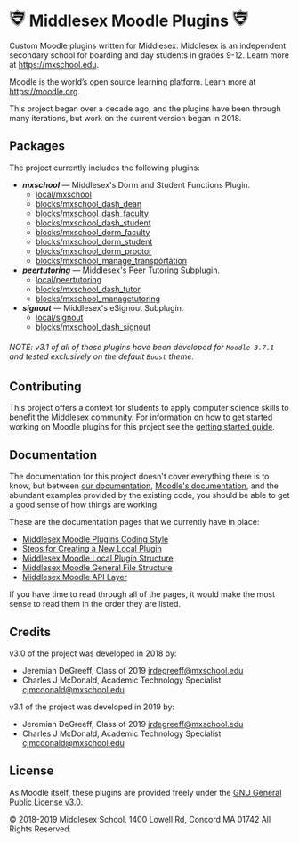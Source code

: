 # ![Middlesex Shield](/assets/mx_shield.png) Middlesex Moodle Plugins ![Middlesex Shield](/assets/mx_shield.png)

Custom Moodle plugins written for Middlesex. Middlesex is an independent secondary school for boarding and day students in grades 9-12. Learn more at <https://mxschool.edu>.

Moodle is the world’s open source learning platform. Learn more at <https://moodle.org>.

This project began over a decade ago, and the plugins have been through many iterations, but work on the current version began in 2018.

## Packages
The project currently includes the following plugins:
- **_mxschool_** — Middlesex's Dorm and Student Functions Plugin.
    - [local/mxschool](/local/mxschool/README.md)
    - [blocks/mxschool_dash_dean](/blocks/mxschool_dash_dean/README.md)
    - [blocks/mxschool_dash_faculty](/blocks/mxschool_dash_faculty/README.md)
    - [blocks/mxschool_dash_student](/blocks/mxschool_dash_student/README.md)
    - [blocks/mxschool_dorm_faculty](/blocks/mxschool_dorm_faculty/README.md)
    - [blocks/mxschool_dorm_student](/blocks/mxschool_dorm_student/README.md)
    - [blocks/mxschool_dorm_proctor](/blocks/mxschool_dorm_proctor/README.md)
    - [blocks/mxschool_manage_transportation](/blocks/mxschool_manage_transportation/README.md)
- **_peertutoring_** — Middlesex's Peer Tutoring Subplugin.
    - [local/peertutoring](/local/peertutoring/README.md)
    - [blocks/mxschool_dash_tutor](/blocks/mxschool_dash_tutor/README.md)
    - [blocks/mxschool_managetutoring](/blocks/mxschool_manage_tutoring/README.md)
- **_signout_** — Middlesex's eSignout Subplugin.
    - [local/signout](/local/signout/README.md)
    - [blocks/mxschool_dash_signout](/blocks/mxschool_dash_signout/README.md)

###### NOTE: v3.1 of all of these plugins have been developed for `Moodle 3.7.1` and tested exclusively on the default `Boost` theme.

## Contributing
This project offers a context for students to apply computer science skills to benefit the Middlesex community. For information on how to get started working on Moodle plugins for this project see the [getting started guide](/docs/GETTING_STARTED.md).

## Documentation
The documentation for this project doesn't cover everything there is to know, but between [our documentation](/docs), [Moodle's documentation](https://docs.moodle.org/dev/Main_Page), and the abundant examples provided by the existing code, you should be able to get a good sense of how things are working.

These are the documentation pages that we currently have in place:

- [Middlesex Moodle Plugins Coding Style](/docs/CODING_STYLE.md)
- [Steps for Creating a New Local Plugin](/docs/CREATING_A_NEW_PLUGIN.md)
- [Middlesex Moodle Local Plugin Structure](/docs/PLUGIN_STRUCTURE.md)
- [Middlesex Moodle General File Structure](/docs/GENERAL_FILE_STRUCTURE.md)
- [Middlesex Moodle API Layer](/docs/API_LAYER.md)

If you have time to read through all of the pages, it would make the most sense to read them in the order they are listed.

## Credits
v3.0 of the project was developed in 2018 by:
- Jeremiah DeGreeff, Class of 2019 <jrdegreeff@mxschool.edu>
- Charles J McDonald, Academic Technology Specialist <cjmcdonald@mxschool.edu>

v3.1 of the project was developed in 2019 by:
- Jeremiah DeGreeff, Class of 2019 <jrdegreeff@mxschool.edu>
- Charles J McDonald, Academic Technology Specialist <cjmcdonald@mxschool.edu>

## License
As Moodle itself, these plugins are provided freely under the [GNU General Public License v3.0](/COPYING.txt).

© 2018-2019 Middlesex School, 1400 Lowell Rd, Concord MA 01742 All Rights Reserved.
